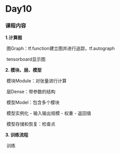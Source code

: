 # Day10

 

### 课程内容

**1.计算图**

​		图Graph：tf.function建立图并进行追踪，tf.autograph

​		tensorboard显示图

**2. 模块、层、模型**

​		模块Module：对张量进行计算

​		层Dense：带参数的结构

​		模型Model：包含多个模块

​		模型实例化 - 输入输出规模 -  权重 - 返回值

​		模型存储和恢复：检查点

**3. 训练流程**

​		训练
